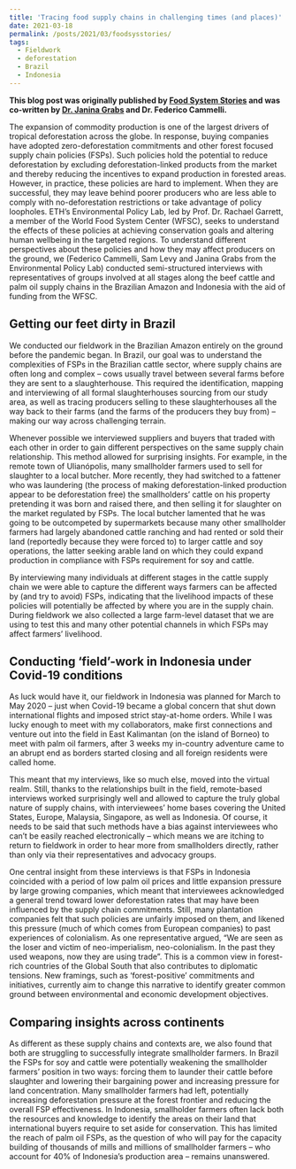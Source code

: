 ```yaml
---
title: 'Tracing food supply chains in challenging times (and places)'
date: 2021-03-18
permalink: /posts/2021/03/foodsysstories/
tags:
  - Fieldwork
  - deforestation
  - Brazil
  - Indonesia
---
```


**This blog post was originally published by [Food System Stories](http://www.foodsystemstories.org/blog/2021/18/03/tracing-food-supply-chains-in-challenging-times-and-places) and was co-written by [Dr. Janina Grabs](https://janinagrabs.com/cv/) and Dr. Federico Cammelli.**

The expansion of commodity production is one of the largest drivers of tropical deforestation across the globe. In response, buying companies have adopted zero-deforestation commitments and other forest focused supply chain policies (FSPs). Such policies hold the potential to reduce deforestation by excluding deforestation-linked products from the market and thereby reducing the incentives to expand production in forested areas. However, in practice, these policies are hard to implement. When they are successful, they may leave behind poorer producers who are less able to comply with no-deforestation restrictions or take advantage of policy loopholes. ETH’s Environmental Policy Lab, led by Prof. Dr. Rachael Garrett, a member of the World Food System Center (WFSC), seeks to understand the effects of these policies at achieving conservation goals and altering human wellbeing in the targeted regions. To understand different perspectives about these policies and how they may affect producers on the ground, we (Federico Cammelli, Sam Levy and Janina Grabs from the Environmental Policy Lab) conducted semi-structured interviews with representatives of groups involved at all stages along the beef cattle and palm oil supply chains in the Brazilian Amazon and Indonesia with the aid of funding from the WFSC. 

Getting our feet dirty in Brazil
---
We conducted our fieldwork in the Brazilian Amazon entirely on the ground before the pandemic began. In Brazil, our goal was to understand the complexities of FSPs in the Brazilian cattle sector, where supply chains are often long and complex – cows usually travel between several farms before they are sent to a slaughterhouse. This required the identification, mapping and interviewing of all formal slaughterhouses sourcing from our study area, as well as tracing producers selling to these slaughterhouses all the way back to their farms (and the farms of the producers they buy from) – making our way across challenging terrain.

Whenever possible we interviewed suppliers and buyers that traded with each other in order to gain different perspectives on the same supply chain relationship. This method allowed for surprising insights. For example, in the remote town of Ulianópolis, many smallholder farmers used to sell for slaughter to a local butcher. More recently, they had switched to a fattener who was laundering (the process of making deforestation-linked production appear to be deforestation free) the smallholders’ cattle on his property pretending it was born and raised there, and then selling it for slaughter on the market regulated by FSPs. The local butcher lamented that he was going to be outcompeted by supermarkets because many other smallholder farmers had largely abandoned cattle ranching and had rented or sold their land (reportedly because they were forced to) to larger cattle and soy operations, the latter seeking arable land on which they could expand production in compliance with FSPs requirement for soy and cattle. 

By interviewing many individuals at different stages in the cattle supply chain we were able to capture the different ways farmers can be affected by (and try to avoid) FSPs, indicating that the livelihood impacts of these policies will potentially be affected by where you are in the supply chain. During fieldwork we also collected a large farm-level dataset that we are using to test this and many other potential channels in which FSPs may affect farmers’ livelihood.  

Conducting ‘field’-work in Indonesia under Covid-19 conditions
---
As luck would have it, our fieldwork in Indonesia was planned for March to May 2020 – just when Covid-19 became a global concern that shut down international flights and imposed strict stay-at-home orders. While I was lucky enough to meet with my collaborators, make first connections and venture out into the field in East Kalimantan (on the island of Borneo) to meet with palm oil farmers, after 3 weeks my in-country adventure came to an abrupt end as borders started closing and all foreign residents were called home.

This meant that my interviews, like so much else, moved into the virtual realm. Still, thanks to the relationships built in the field, remote-based interviews worked surprisingly well and allowed to capture the truly global nature of supply chains, with interviewees’ home bases covering the United States, Europe, Malaysia, Singapore, as well as Indonesia. Of course, it needs to be said that such methods have a bias against interviewees who can’t be easily reached electronically – which means we are itching to return to fieldwork in order to hear more from smallholders directly, rather than only via their representatives and advocacy groups.

One central insight from these interviews is that FSPs in Indonesia coincided with a period of low palm oil prices and little expansion pressure by large growing companies, which meant that interviewees acknowledged a general trend toward lower deforestation rates that may have been influenced by the supply chain commitments. Still, many plantation companies felt that such policies are unfairly imposed on them, and likened this pressure (much of which comes from European companies) to past experiences of colonialism. As one representative argued, “We are seen as the loser and victim of neo-imperialism, neo-colonialism. In the past they used weapons, now they are using trade”. This is a common view in forest-rich countries of the Global South that also contributes to diplomatic tensions. New framings, such as ‘forest-positive’ commitments and initiatives, currently aim to change this narrative to identify greater common ground between environmental and economic development objectives. 

Comparing insights across continents
---
As different as these supply chains and contexts are, we also found that both are struggling to successfully integrate smallholder farmers. In Brazil the FSPs for soy and cattle were potentially weakening the smallholder farmers’ position in two ways: forcing them to launder their cattle before slaughter and lowering their bargaining power and increasing pressure for land concentration. Many smallholder farmers had left, potentially increasing deforestation pressure at the forest frontier and reducing the overall FSP effectiveness. In Indonesia, smallholder farmers often lack both the resources and knowledge to identify the areas on their land that international buyers require to set aside for conservation. This has limited the reach of palm oil FSPs, as the question of who will pay for the capacity building of thousands of mills and millions of smallholder farmers – who account for 40% of Indonesia’s production area – remains unanswered. 

